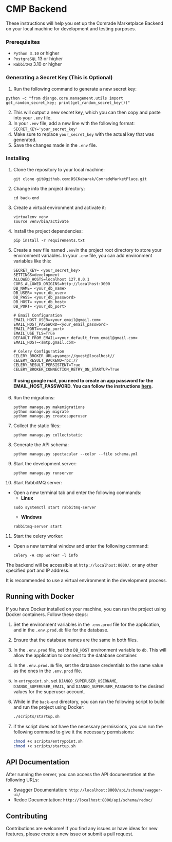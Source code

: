 # CMP Backend
These instructions will help you set up the Comrade Marketplace Backend on your local machine for development and testing purposes.

### Prerequisites
- `Python 3.10` or higher
- `PostgreSQL` 13 or higher
- `RabbitMQ` 3.10 or higher

### Generating a Secret Key (This is Optional)
1. Run the following command to generate a new secret key:
```
python -c "from django.core.management.utils import get_random_secret_key; print(get_random_secret_key())"
```
2. This will output a new secret key, which you can then copy and paste into your `.env` file.
3. In your `.env` file, add a new line with the following format: `SECRET_KEY='your_secret_key'`
4. Make sure to replace `your_secret_key` with the actual key that was generated.
5. Save the changes made in the `.env` file.
### Installing
1. Clone the repository to your local machine:
    ```
    git clone git@github.com:DSCKabarak/ComradeMarketPlace.git
    ```
2. Change into the project directory:
    ```
    cd back-end
    ```
3. Create a virtual environment and activate it:
    ```linux
    virtualenv venv
    source venv/bin/activate
    ```
4. Install the project dependencies:
    ```
    pip install -r requirements.txt
    ```
5. Create a new file named `.env`in the project root directory to store your environment variables. In your `.env` file, you can add environment variables like this:
    ```
    SECRET_KEY= <your_secret_key>
    SETTINGS=development
    ALLOWED_HOSTS=localhost 127.0.0.1
    CORS_ALLOWED_ORIGINS=http://localhost:3000
    DB_NAME= <your_db_name>
    DB_USER= <your_db_user>
    DB_PASS= <your_db_password>
    DB_HOST= <your_db_host>
    DB_PORT= <your_db_port>
    
    # Email Configuration
    EMAIL_HOST_USER=<your_email@gmail.com>
    EMAIL_HOST_PASSWORD=<your_email_password>
    EMAIL_PORT=<smtp_port>
    EMAIL_USE_TLS=True
    DEFAULT_FROM_EMAIL=<your_default_from_email@gmail.com>
    EMAIL_HOST=<smtp.gmail.com>

    # Celery Configuration
    CELERY_BROKER_URL=pyamqp://guest@localhost//
    CELERY_RESULT_BACKEND=rpc://
    CELERY_RESULT_PERSISTENT=True
    CELERY_BROKER_CONNECTION_RETRY_ON_STARTUP=True
    ```

    #### If using google mail, you need to create an app password for the EMAIL_HOST_PASSWORD. You can follow the instructions [here](https://support.google.com/accounts/answer/185833?hl=en).

6. Run the migrations:
    ``` 
    python manage.py makemigrations
    python manage.py migrate
    python manage.py createsuperuser
    ```

7. Collect the static files:
    ```
    python manage.py collectstatic
    ```

8. Generate the API schema:
    ```
    python manage.py spectacular --color --file schema.yml
    ```

9. Start the development server:
    ```
    python manage.py runserver
    ```
10. Start RabbitMQ server:
- Open a new terminal tab and enter the following commands:
    - **Linux** 
    ```
    sudo systemctl start rabbitmq-server
    ```
    - **Windows**
    ```
    rabbitmq-server start
    ```
11. Start the celery worker:
 - Open a new terminal window and enter the following command:
    ```
    celery -A cmp worker -l info
    ```

The backend will be accessible at `http://localhost:8000/`. or any other specified port and IP address.

It is recommended to use a virtual environment in the development process.


## Running with Docker
If you have Docker installed on your machine, you can run the project using Docker containers. Follow these steps:

1. Set the environment variables in the `.env.prod` file for the application, and in the `.env.prod.db` file for the database.
   
2. Ensure that the database names are the same in both files.
   
3. In the `.env.prod` file, set the `DB_HOST` environment variable to `db`. This will allow the application to connect to the database container.
   
4. In the `.env.prod.db` file, set the database credentials to the same value as the ones in the `.env.prod` file.
   
5. In `entrypoint.sh`, set  `DJANGO_SUPERUSER_USERNAME`, `DJANGO_SUPERUSER_EMAIL`, and `DJANGO_SUPERUSER_PASSWORD` to the desired values for the superuser account.
   
6. While in the `back-end` directory, you can run the following script to build and run the project using Docker:

    ```bash
    ./scripts/startup.sh
    ```

7. if the script does not have the necessary permissions, you can run the following command to give it the necessary permissions:

    ```bash
    chmod +x scripts/entrypoint.sh
    chmod +x scripts/startup.sh
    ```

## API Documentation
After running the server, you can access the API documentation at the following URLs:
- Swagger Documentation: `http://localhost:8000/api/schema/swagger-ui/`
- Redoc Documentation: `http://localhost:8000/api/schema/redoc/`


## Contributing
Contributions are welcome! If you find any issues or have ideas for new features, please create a new issue or submit a pull request.